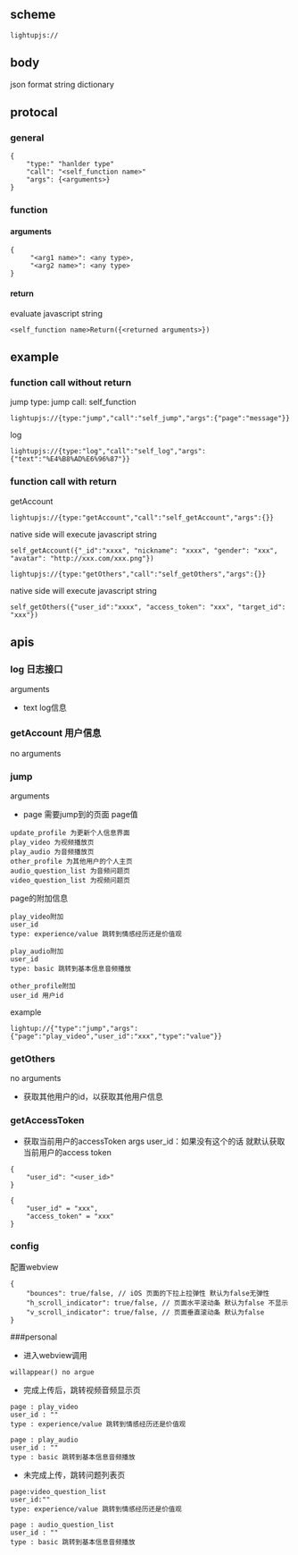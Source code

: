## scheme
`lightupjs://`

## body
json format string dictionary

## protocal
### general

```
{
    "type:" "hanlder type"
    "call": "<self_function name>"
    "args": {<arguments>}
}
```

### function
#### arguments

```
{
     "<arg1 name>": <any type>,
     "<arg2 name>": <any type>
}
```

#### return

evaluate javascript string
```
<self_function name>Return({<returned arguments>})
```

## example
### function call without return
jump
type: jump
call: self_function

```
lightupjs://{type:"jump","call":"self_jump","args":{"page":"message"}}
```

log

```
lightupjs://{type:"log","call":"self_log","args":{"text":"%E4%B8%AD%E6%96%87"}}
```

### function call with return
getAccount

```
lightupjs://{type:"getAccount","call":"self_getAccount","args":{}}
```

native side will execute javascript string

```
self_getAccount({"_id":"xxxx", "nickname": "xxxx", "gender": "xxx", "avatar": "http://xxx.com/xxx.png"})
```

```
lightupjs://{type:"getOthers","call":"self_getOthers","args":{}}
```
native side will execute javascript string

```
self_getOthers({"user_id":"xxxx", "access_token": "xxx", "target_id": "xxx"})
```
## apis
### log 日志接口
arguments
* text log信息
### getAccount 用户信息
no arguments
### jump
arguments
* page 需要jump到的页面
page值

```
update_profile 为更新个人信息界面
play_video 为视频播放页
play_audio 为音频播放页
other_profile 为其他用户的个人主页
audio_question_list 为音频问题页
video_question_list 为视频问题页
```

page的附加信息

```
play_video附加
user_id
type: experience/value 跳转到情感经历还是价值观

play_audio附加
user_id
type: basic 跳转到基本信息音频播放

other_profile附加
user_id 用户id
```

example

```
lightup://{"type":"jump","args":{"page":"play_video","user_id":"xxx","type":"value"}}
```

### getOthers
no arguments
* 获取其他用户的id，以获取其他用户信息
### getAccessToken
* 获取当前用户的accessToken
args
user_id：如果没有这个的话 就默认获取当前用户的access token

```
{
    "user_id": "<user_id>"
}
```

```
{
    "user_id" = "xxx",
    "access_token" = "xxx"
}
```

### config
配置webview

```
{
    "bounces": true/false, // iOS 页面的下拉上拉弹性 默认为false无弹性
    "h_scroll_indicator": true/false, // 页面水平滚动条 默认为false 不显示
    "v_scroll_indicator": true/false, // 页面垂直滚动条 默认为false
}
```

###personal
* 进入webview调用
```
willappear() no argue
```
* 完成上传后，跳转视频音频显示页
```
page : play_video
user_id : ""
type : experience/value 跳转到情感经历还是价值观

page : play_audio
user_id : ""
type : basic 跳转到基本信息音频播放
```
* 未完成上传，跳转问题列表页 
```
page:video_question_list
user_id:""
type: experience/value 跳转到情感经历还是价值观

page : audio_question_list 
user_id : ""
type : basic 跳转到基本信息音频播放
```
